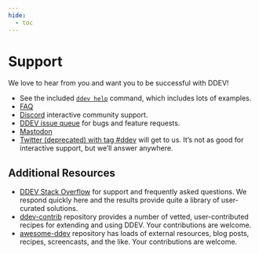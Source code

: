 ```yaml
---
hide:
  - toc
---
```


# Support

We love to hear from you and want you to be successful with DDEV!

* See the included [`ddev help`](./usage/commands.md#help) command, which includes lots of examples.
* [FAQ](./usage/faq.md)
* [Discord](https://discord.gg/5wjP76mBJD) interactive community support.
* [DDEV issue queue](https://github.com/ddev/ddev/issues) for bugs and feature requests.
* [Mastodon](https://fosstodon.org/@ddev)
* [Twitter (deprecated) with tag #ddev](https://twitter.com/search?q=%23ddev&src=typd&f=live) will get to us. It’s not as good for interactive support, but we’ll answer anywhere.

## Additional Resources

* [DDEV Stack Overflow](https://stackoverflow.com/questions/tagged/ddev) for support and frequently asked questions. We respond quickly here and the results provide quite a library of user-curated solutions.
* [ddev-contrib](https://github.com/ddev/ddev-contrib) repository provides a number of vetted, user-contributed recipes for extending and using DDEV. Your contributions are welcome.
* [awesome-ddev](https://github.com/ddev/awesome-ddev) repository has loads of external resources, blog posts, recipes, screencasts, and the like. Your contributions are welcome.
